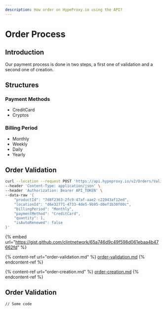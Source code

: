 ```yaml
---
description: How order on HypeProxy.io using the API?
---
```


# Order Process

## Introduction

Our payment process is done in two steps, a first one of validation and a second one of creation.

## Structures

### Payment Methods

* CreditCard
* Cryptos

### Billing Period

* Monthly
* Weekly
* Daily
* Yearly



## Order Validation

```bash
curl --location --request POST 'https://api.hypeproxy.io/v2/Orders/Validate' \
--header 'Content-Type: application/json' \
--header 'Authorization: Bearer API_TOKEN' \
--data-raw '{
    "productId": "7d8f2363-2fc9-47af-aae2-c22043af12ed",
    "locationId": "d6e32771-4733-4de5-9b95-d0ef1b30f00c",
    "billingPeriod": "Monthly",
    "paymentMethod": "CreditCard",
    "quantity": 1,
    "isAutoRenewed": false
}'
```

{% embed url="https://gist.github.com/clintnetwork/65a746d9c49f598d061ebaa4b47662fd" %}

{% content-ref url="order-validation.md" %}
[order-validation.md](order-validation.md)
{% endcontent-ref %}

{% content-ref url="order-creation.md" %}
[order-creation.md](order-creation.md)
{% endcontent-ref %}

## Order Validation

```
// Some code
```

